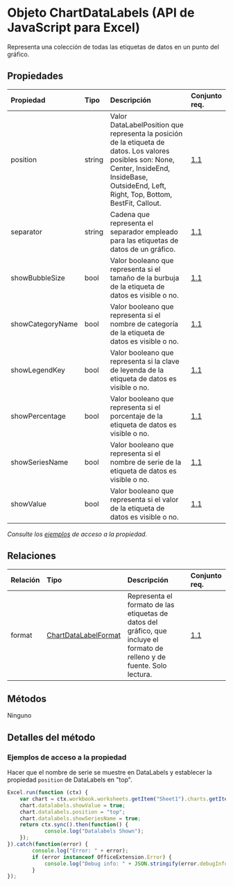 # <a name="chartdatalabels-object-javascript-api-for-excel"></a>Objeto ChartDataLabels (API de JavaScript para Excel)

Representa una colección de todas las etiquetas de datos en un punto del gráfico.

## <a name="properties"></a>Propiedades

| Propiedad       | Tipo    |Descripción| Conjunto req.|
|:---------------|:--------|:----------|:----|
|position|string|Valor DataLabelPosition que representa la posición de la etiqueta de datos. Los valores posibles son: None, Center, InsideEnd, InsideBase, OutsideEnd, Left, Right, Top, Bottom, BestFit, Callout.|[1.1](../requirement-sets/excel-api-requirement-sets.md)|
|separator|string|Cadena que representa el separador empleado para las etiquetas de datos de un gráfico.|[1.1](../requirement-sets/excel-api-requirement-sets.md)|
|showBubbleSize|bool|Valor booleano que representa si el tamaño de la burbuja de la etiqueta de datos es visible o no.|[1.1](../requirement-sets/excel-api-requirement-sets.md)|
|showCategoryName|bool|Valor booleano que representa si el nombre de categoría de la etiqueta de datos es visible o no.|[1.1](../requirement-sets/excel-api-requirement-sets.md)|
|showLegendKey|bool|Valor booleano que representa si la clave de leyenda de la etiqueta de datos es visible o no.|[1.1](../requirement-sets/excel-api-requirement-sets.md)|
|showPercentage|bool|Valor booleano que representa si el porcentaje de la etiqueta de datos es visible o no.|[1.1](../requirement-sets/excel-api-requirement-sets.md)|
|showSeriesName|bool|Valor booleano que representa si el nombre de serie de la etiqueta de datos es visible o no.|[1.1](../requirement-sets/excel-api-requirement-sets.md)|
|showValue|bool|Valor booleano que representa si el valor de la etiqueta de datos es visible o no.|[1.1](../requirement-sets/excel-api-requirement-sets.md)|

_Consulte los [ejemplos](#property-access-examples) de acceso a la propiedad._

## <a name="relationships"></a>Relaciones
| Relación | Tipo    |Descripción| Conjunto req.|
|:---------------|:--------|:----------|:----|
|format|[ChartDataLabelFormat](chartdatalabelformat.md)|Representa el formato de las etiquetas de datos del gráfico, que incluye el formato de relleno y de fuente. Solo lectura.|[1.1](../requirement-sets/excel-api-requirement-sets.md)|

## <a name="methods"></a>Métodos
Ninguno


## <a name="method-details"></a>Detalles del método

### <a name="property-access-examples"></a>Ejemplos de acceso a la propiedad

Hacer que el nombre de serie se muestre en DataLabels y establecer la propiedad `position` de DataLabels en "top".

```js
Excel.run(function (ctx) { 
    var chart = ctx.workbook.worksheets.getItem("Sheet1").charts.getItem("Chart1");    
    chart.datalabels.showValue = true;
    chart.datalabels.position = "top";
    chart.datalabels.showSeriesName = true;
    return ctx.sync().then(function() {
            console.log("Datalabels Shown");
    });
}).catch(function(error) {
        console.log("Error: " + error);
        if (error instanceof OfficeExtension.Error) {
            console.log("Debug info: " + JSON.stringify(error.debugInfo));
        }
});
```
